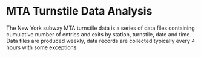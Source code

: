 # MTA Turnstile Data Analysis
The New York subway MTA turnstile data is a series of data files containing cumulative number of entries and exits by station,
turnstile, date and time. Data files are produced weekly, data records are collected typically every 4 hours with some exceptions
